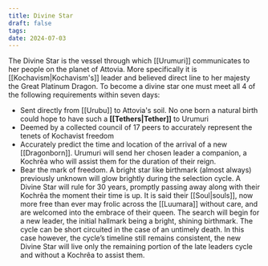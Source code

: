 ```yaml
---
title: Divine Star
draft: false
tags:
date: 2024-07-03
---
```

The Divine Star is the vessel through which [[Urumuri]] communicates to her people on the planet of Attovia. More specifically it is [[Kochavism|Kochavism's]] leader and believed direct line to her majesty the Great Platinum Dragon. To become a divine star one must meet all 4 of the following requirements within seven days:
- Sent directly from [[Urubu]] to Attovia's soil. No one born a natural birth could hope to have such a **[[Tethers|Tether]]** to Urumuri
- Deemed by a collected council of 17 peers to accurately represent the tenets of Kochavist freedom
- Accurately predict the time and location of the arrival of a new [[Dragonborn]]. Urumuri will send her chosen leader a companion, a Kochrêa who will assist them for the duration of their reign.
- Bear the mark of freedom. A bright star like birthmark (almost always) previously unknown will glow brightly during the selection cycle.
A Divine Star will rule for 30 years, promptly passing away along with their Kochrêa the moment their time is up. It is said their [[Soul|souls]], now more free than ever may frolic across the [[Luumara]] without care, and are welcomed into the embrace of their queen. The search will begin for a new leader, the initial hallmark being a bright, shining birthmark. The cycle can be short circuited in the case of an untimely death. In this case however, the cycle’s timeline still remains consistent, the new Divine Star will live only the remaining portion of the late leaders cycle and without a Kochrêa to assist them. 
